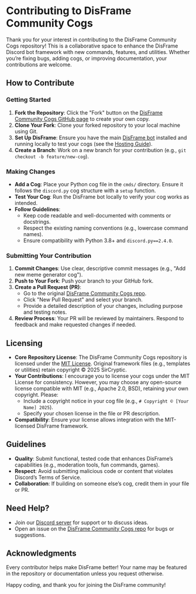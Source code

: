 # Contributing to DisFrame Community Cogs

Thank you for your interest in contributing to the DisFrame Community Cogs repository! This is a collaborative space to enhance the DisFrame Discord bot framework with new commands, features, and utilities. Whether you’re fixing bugs, adding cogs, or improving documentation, your contributions are welcome.

## How to Contribute

### Getting Started
1. **Fork the Repository**: Click the "Fork" button on the [DisFrame Community Cogs GitHub page](https://github.com/sircryptic/DisFrame-cogs) to create your own copy.
2. **Clone Your Fork**: Clone your forked repository to your local machine using Git.
3. **Set Up DisFrame**: Ensure you have the main [DisFrame bot](https://github.com/sircryptic/disframe) installed and running locally to test your cogs (see the [Hosting Guide](https://sircryptic.github.io/DisWeb/pages/guide.html)).
4. **Create a Branch**: Work on a new branch for your contribution (e.g., `git checkout -b feature/new-cog`).

### Making Changes
- **Add a Cog**: Place your Python cog file in the `cmds/` directory. Ensure it follows the `discord.py` cog structure with a `setup` function.
- **Test Your Cog**: Run the DisFrame bot locally to verify your cog works as intended.
- **Follow Guidelines**:
  - Keep code readable and well-documented with comments or docstrings.
  - Respect the existing naming conventions (e.g., lowercase command names).
  - Ensure compatibility with Python 3.8+ and `discord.py==2.4.0`.

### Submitting Your Contribution
1. **Commit Changes**: Use clear, descriptive commit messages (e.g., "Add new meme generator cog").
2. **Push to Your Fork**: Push your branch to your GitHub fork.
3. **Create a Pull Request (PR)**:
   - Go to the original [DisFrame Community Cogs repo](https://github.com/sircryptic/DisFrame-cogs).
   - Click "New Pull Request" and select your branch.
   - Provide a detailed description of your changes, including purpose and testing notes.
4. **Review Process**: Your PR will be reviewed by maintainers. Respond to feedback and make requested changes if needed.

## Licensing

- **Core Repository License**: The DisFrame Community Cogs repository is licensed under the [MIT License](https://github.com/sircryptic/DisFrame-cogs/blob/main/LICENSE). Original framework files (e.g., templates or utilities) retain copyright © 2025 SirCryptic.
- **Your Contributions**: I encourage you to license your cogs under the MIT License for consistency. However, you may choose any open-source license compatible with MIT (e.g., Apache 2.0, BSD), retaining your own copyright. Please:
  - Include a copyright notice in your cog file (e.g., `# Copyright © [Your Name] 2025`).
  - Specify your chosen license in the file or PR description.
- **Compatibility**: Ensure your license allows integration with the MIT-licensed DisFrame framework.

## Guidelines

- **Quality**: Submit functional, tested code that enhances DisFrame’s capabilities (e.g., moderation tools, fun commands, games).
- **Respect**: Avoid submitting malicious code or content that violates Discord’s Terms of Service.
- **Collaboration**: If building on someone else’s cog, credit them in your file or PR.

## Need Help?

- Join our [Discord server](https://discord.gg/48JH3UkerX) for support or to discuss ideas.
- Open an issue on the [DisFrame Community Cogs repo](https://github.com/sircryptic/DisFrame-cogs/issues) for bugs or suggestions.

## Acknowledgments

Every contributor helps make DisFrame better! Your name may be featured in the repository or documentation unless you request otherwise.

Happy coding, and thank you for joining the DisFrame community!
